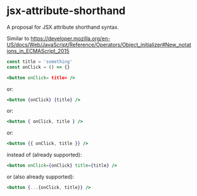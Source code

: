 # jsx-attribute-shorthand
A proposal for JSX attribute shorthand syntax.

Similar to https://developer.mozilla.org/en-US/docs/Web/JavaScript/Reference/Operators/Object_initializer#New_notations_in_ECMAScript_2015

```jsx
const title = 'something'
const onClick = () => {}

<button onClick= title= />
```
or:
```jsx
<button {onClick} {title} />
```
or:
```jsx
<button { onClick, title } />
```
or:
```jsx
<button {{ onClick, title }} />
```

instead of (already supported):
```jsx
<button onClick={onClick} title={title} />
```
or (also already supported):
```jsx
<button {...{onClick, title}} />
```
